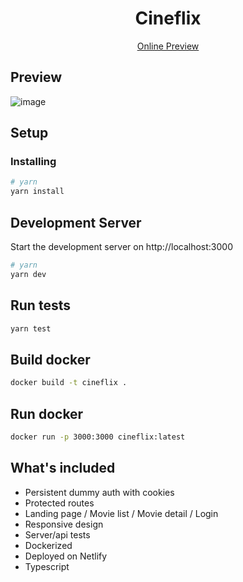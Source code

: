 <h1 align="center">Cineflix</h1>
<p align="center">
  <a href="https://cineflix-mf.netlify.app/" target="_blank">Online Preview</a>
</p>

## Preview

![image](https://i.imgur.com/TyiBc2T.jpeg)

## Setup

### Installing

```bash
# yarn
yarn install
```

## Development Server

Start the development server on http://localhost:3000

```bash
# yarn
yarn dev
```

## Run tests

```bash
yarn test
```

## Build docker

```bash
docker build -t cineflix .
```

## Run docker

```bash
docker run -p 3000:3000 cineflix:latest
```

## What's included

-   Persistent dummy auth with cookies
-   Protected routes
-   Landing page / Movie list / Movie detail / Login
-   Responsive design
-   Server/api tests
-   Dockerized
-   Deployed on Netlify
-   Typescript
